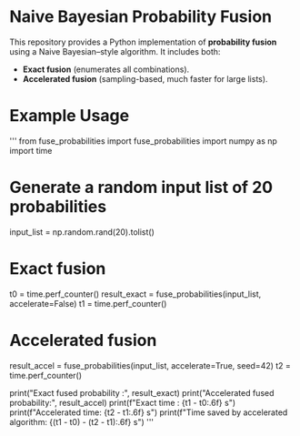 # Naive Bayesian Probability Fusion

This repository provides a Python implementation of **probability fusion** 
using a Naive Bayesian–style algorithm. It includes both:

- **Exact fusion** (enumerates all combinations).
- **Accelerated fusion** (sampling-based, much faster for large lists).

# Example Usage
'''
from fuse_probabilities import fuse_probabilities
import numpy as np
import time

# Generate a random input list of 20 probabilities
input_list = np.random.rand(20).tolist()

# Exact fusion
t0 = time.perf_counter()
result_exact = fuse_probabilities(input_list, accelerate=False)
t1 = time.perf_counter()

# Accelerated fusion
result_accel = fuse_probabilities(input_list, accelerate=True, seed=42)
t2 = time.perf_counter()

print("Exact fused probability      :", result_exact)
print("Accelerated fused probability:", result_accel)
print(f"Exact time      : {t1 - t0:.6f} s")
print(f"Accelerated time: {t2 - t1:.6f} s")
print(f"Time saved by accelerated algorithm: {(t1 - t0) - (t2 - t1):.6f} s")
'''
